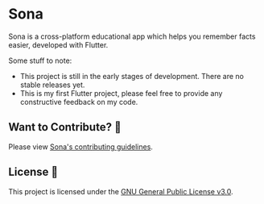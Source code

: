 # Sona

Sona is a cross-platform educational app which helps you remember facts easier, developed with Flutter.

Some stuff to note:
 - This project is still in the early stages of development. There are no stable releases yet.
 - This is my first Flutter project, please feel free to provide any constructive feedback on my code.

## Want to Contribute? 🤝

Please view [Sona's contributing guidelines](CONTRIBUTING.md).

## License 📄 

This project is licensed under the [GNU General Public License v3.0](LICENSE).
